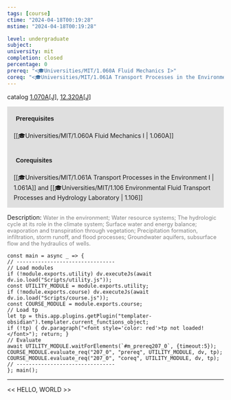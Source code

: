 ```yaml
---
tags: [course]
ctime: "2024-04-18T00:19:28"
mstime: "2024-04-18T00:19:28"

level: undergraduate
subject: 
university: mit
completion: closed
percentage: 0
prereq: "<🎓Universities/MIT/1.060A Fluid Mechanics I>"
coreq: "<🎓Universities/MIT/1.061A Transport Processes in the Environment I> and <🎓Universities/MIT/1.106 Environmental Fluid Transport Processes and Hydrology Laboratory>"
---
```


catalog [1.070A[J]](http://student.mit.edu/catalog/m1a.html#1.070A), [12.320A[J]](http://student.mit.edu/catalog/m12a.html#12.320A)

<span style="display: block; padding: 15px; background-color: rgb(100, 100, 100, 0.2);"><font id="m_prereq207_0" style="display: block; font-family: Arial, sans-serif; font-weight: bold; padding: 5px">Prerequisites</font><br><span id="prereq207_0">[[🎓Universities/MIT/1.060A Fluid Mechanics I | 1.060A]]</span></span>
<span style="display: block; padding: 15px; background-color: rgb(100, 100, 100, 0.2);"><font id="m_coreq207_0" style="display: block; font-family: Arial, sans-serif; font-weight: bold; padding: 5px">Corequisites</font><br><span id="coreq207_0">[[🎓Universities/MIT/1.061A Transport Processes in the Environment I | 1.061A]] and [[🎓Universities/MIT/1.106 Environmental Fluid Transport Processes and Hydrology Laboratory | 1.106]]</span></span>

<font style="">Description:</font>
<font style="color: grey; font-size: 0.8rem;">Water in the environment; Water resource systems; The hydrologic cycle at its role in the climate system; Surface water and energy balance; evaporation and transpiration through vegetation; Precipitation formation, infiltration, storm runoff, and flood processes; Groundwater aquifers, subsurface flow and the hydraulics of wells.</font>

```dataviewjs
const main = async _ => {
// --------------------------------
// Load modules
if (!module.exports.utility) dv.executeJs(await dv.io.load("Scripts/utility.js"));
const UTILITY_MODULE = module.exports.utility;
if (!module.exports.course) dv.executeJs(await dv.io.load("Scripts/course.js"));
const COURSE_MODULE = module.exports.course;
// Load tp
let tp = this.app.plugins.getPlugin("templater-obsidian").templater.current_functions_object;
if (!tp) { dv.paragraph("<font style='color: red'>tp not loaded!</font>"); return; }
// Evaluate
await UTILITY_MODULE.waitForElements(`#m_prereq207_0`, {timeout:5});
COURSE_MODULE.evaluate_req("207_0", "prereq", UTILITY_MODULE, dv, tp);
COURSE_MODULE.evaluate_req("207_0", "coreq", UTILITY_MODULE, dv, tp);
// --------------------------------
}; main();
```

---

<< HELLO, WORLD >>
